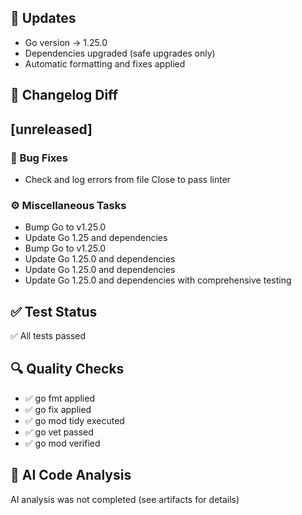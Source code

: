 ## 🔧 Updates
- Go version → 1.25.0
- Dependencies upgraded (safe upgrades only)
- Automatic formatting and fixes applied

## 📜 Changelog Diff
## [unreleased]

### 🐛 Bug Fixes

- Check and log errors from file Close to pass linter

### ⚙️ Miscellaneous Tasks

- Bump Go to v1.25.0
- Update Go 1.25 and dependencies
- Bump Go to v1.25.0
- Update Go 1.25.0 and dependencies
- Update Go 1.25.0 and dependencies
- Update Go 1.25.0 and dependencies with comprehensive testing

## ✅ Test Status
✅ All tests passed

## 🔍 Quality Checks
- ✅ go fmt applied
- ✅ go fix applied
- ✅ go mod tidy executed
- ✅ go vet passed
- ✅ go mod verified

## 🤖 AI Code Analysis
AI analysis was not completed (see artifacts for details)
